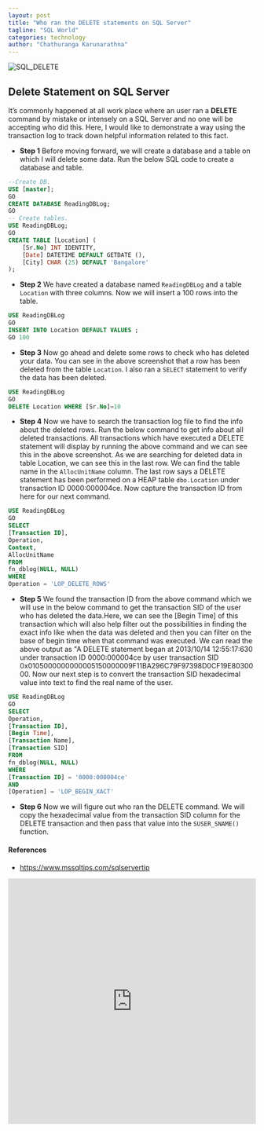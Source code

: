 ```yaml
---
layout: post
title: "Who ran the DELETE statements on SQL Server"
tagline: "SQL World"
categories: technology
author: "Chathuranga Karunarathna"
---
```

![SQL_DELETE](https://github.com/aviorsys/aviorsys.github.io/raw/master/images/delete-statement.gif)

## Delete Statement on SQL Server

It’s commonly happened at all work place where an user ran a **DELETE** command by mistake or intensely on a SQL Server and no one will be accepting who did this. Here, I would like to demonstrate a way using the transaction log to track down helpful information related to this fact.

* **Step 1**
Before moving forward, we will create a database and a table on which I will delete some data. Run the below SQL code to create a database and table.
```sql
--Create DB.
USE [master];
GO
CREATE DATABASE ReadingDBLog;
GO
-- Create tables.
USE ReadingDBLog;
GO
CREATE TABLE [Location] (
    [Sr.No] INT IDENTITY,
    [Date] DATETIME DEFAULT GETDATE (),
    [City] CHAR (25) DEFAULT 'Bangalore'
);
```

* **Step 2**
We have created a database named `ReadingDBLog` and a table `Location` with three columns. Now we will insert a 100 rows into the table.
```sql
USE ReadingDBLog
GO
INSERT INTO Location DEFAULT VALUES ;
GO 100
```
* **Step 3**
Now go ahead and delete some rows to check who has deleted your data. You can see in the above screenshot that a row has been deleted from the table `Location`. I also ran a `SELECT` statement to verify the data has been deleted.
```sql
USE ReadingDBLog
GO
DELETE Location WHERE [Sr.No]=10
```
* **Step 4**
Now we have to search the transaction log file to find the info about the deleted rows. Run the below command to get info about all deleted transactions. All transactions which have executed a DELETE statement will display by running the above command and we can see this in the above screenshot. As we are searching for deleted data in table Location, we can see this in the last row. We can find the table name in the `AllocUnitName` column. The last row says a DELETE statement has been performed on a HEAP table `dbo.Location` under transaction ID 0000:000004ce. Now capture the transaction ID from here for our next command.
```sql
USE ReadingDBLog
GO
SELECT
[Transaction ID],
Operation,
Context,
AllocUnitName
FROM
fn_dblog(NULL, NULL)
WHERE
Operation = 'LOP_DELETE_ROWS'
```

* **Step 5**
We found the transaction ID from the above command which we will use in the below command to get the transaction SID of the user who has deleted the data.Here, we can see the [Begin Time] of this transaction which will also help filter out the possibilities in finding the exact info like when the data was deleted and then you can filter on the base of begin time when that command was executed. We can read the above output as "A DELETE statement began at 2013/10/14 12:55:17:630 under transaction ID 0000:000004ce by user transaction SID 0x0105000000000005150000009F11BA296C79F97398D0CF19E8030000. Now our next step is to convert the transaction SID hexadecimal value into text to find the real name of the user.
```sql
USE ReadingDBLog
GO
SELECT
Operation,
[Transaction ID],
[Begin Time],
[Transaction Name],
[Transaction SID]
FROM
fn_dblog(NULL, NULL)
WHERE
[Transaction ID] = '0000:000004ce'
AND
[Operation] = 'LOP_BEGIN_XACT'
```

* **Step 6**
Now we will figure out who ran the DELETE command. We will copy the hexadecimal value from the transaction SID column for the DELETE transaction and then pass that value into the `SUSER_SNAME()` function.

#### References
* <https://www.mssqltips.com/sqlservertip>

<embed src="https://drive.google.com/viewerng/viewer?embedded=true&url=https://github.com/aviorsys/aviorsys.github.io/raw/master/uploads/finding-a-user-who-ran-a-delete-statement.pdf" width="100%" height="500">
